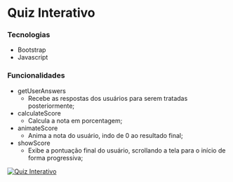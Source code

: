 # Quiz Interativo

### Tecnologias
- Bootstrap
- Javascript

### Funcionalidades

- getUserAnswers
	- Recebe as respostas dos usuários para serem tratadas posteriormente;
- calculateScore
	 - Calcula a nota em porcentagem;
- animateScore
	- Anima a nota do usuário, indo de 0 ao resultado final;
- showScore
	- Exibe a pontuação final do usuário, scrollando a tela para o início de forma progressiva;

[![Quiz Interativo](https://i.imgur.com/lS96Vmh.png "Quiz Interativo")](https://i.imgur.com/lS96Vmh.png "Quiz Interativo")
